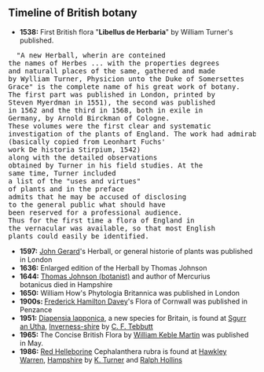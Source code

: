 
<h2 id="Timeline of British botany">Timeline of British botany </h2>

<div id="ember79" class="ember-view">
<div class="reader-article-content" dir="ltr">
<ul>
<li><strong>1538:</strong>&nbsp;First British flora "<strong>Libellus de Herbaria</strong>" by William Turner's published.</li>
</ul>
<pre spellcheck="false">  "A new Herball, wherin are conteined 
the names of Herbes ... with the properties degrees 
and naturall places of the same, gathered and made 
by Wylliam Turner, Physicion unto the Duke of Somersettes 
Grace" is the complete name of his great work of botany. 
The first part was published in London, printed by 
Steven Myerdman in 1551), the second was published 
in 1562 and the third in 1568, both in exile in 
Germany, by Arnold Birckman of Cologne. 
These volumes were the first clear and systematic 
investigation of the plants of England. The work had admirable wood engravings 
(basically copied from Leonhart Fuchs' 
work De historia Stirpium, 1542) 
along with the detailed observations 
obtained by Turner in his field studies. At the 
same time, Turner included 
a list of the "uses and virtues" 
of plants and in the preface 
admits that he may be accused of disclosing 
to the general public what should have 
been reserved for a professional audience. 
Thus for the first time a flora of England in 
the vernacular was available, so that most English 
plants could easily be identified.
</pre>
<ul>
<li><strong>1597:</strong>&nbsp;<a href="https://en.wikipedia.org/wiki/John_Gerard" target="_blank" rel="nofollow noopener">John Gerard</a>'s&nbsp;Herball, or general historie of plants&nbsp;was published in London</li>
<li><strong>1636:</strong>&nbsp;Enlarged edition of the&nbsp;Herball&nbsp;by Thomas Johnson</li>
<li><strong>1644:</strong>&nbsp;<a href="https://en.wikipedia.org/wiki/Thomas_Johnson_(botanist)" target="_blank" rel="nofollow noopener">Thomas Johnson (botanist)</a>&nbsp;and author of&nbsp;Mercurius botanicus&nbsp;died in Hampshire</li>
<li><strong>1650:</strong>&nbsp;William How's&nbsp;Phytologia Britannica&nbsp;was published in London</li>
<li><strong>1900s:&nbsp;</strong><a href="https://en.wikipedia.org/wiki/Frederick_Hamilton_Davey" target="_blank" rel="nofollow noopener">Frederick Hamilton Davey</a>'s&nbsp;Flora of Cornwall&nbsp;was published in Penzance</li>
<li><strong>1951:</strong>&nbsp;<a href="https://en.wikipedia.org/wiki/Diapensia_lapponica" target="_blank" rel="nofollow noopener">Diapensia lapponica</a>, a new species for Britain, is found at&nbsp;<a href="https://en.wikipedia.org/wiki/Sgurr_an_Utha" target="_blank" rel="nofollow noopener">Sgurr an Utha</a>,&nbsp;<a href="https://en.wikipedia.org/wiki/Inverness-shire" target="_blank" rel="nofollow noopener">Inverness-shire</a>&nbsp;by&nbsp;<a href="https://en.wikipedia.org/w/index.php?title=C._F._Tebbutt&amp;action=edit&amp;redlink=1" target="_blank" rel="nofollow noopener">C. F. Tebbutt</a></li>
<li><strong>1965:</strong>&nbsp;The Concise British Flora&nbsp;by&nbsp;<a href="https://en.wikipedia.org/wiki/William_Keble_Martin" target="_blank" rel="nofollow noopener">William Keble Martin</a>&nbsp;was published in May.</li>
<li><strong>1986:</strong>&nbsp;<a href="https://en.wikipedia.org/wiki/Red_Helleborine" target="_blank" rel="nofollow noopener" data-artdeco-is-focused="true">Red Helleborine</a>&nbsp;Cephalanthera rubra&nbsp;is found at&nbsp;<a href="https://en.wikipedia.org/wiki/Hawkley_Warren" target="_blank" rel="nofollow noopener">Hawkley Warren</a>,&nbsp;<a href="https://en.wikipedia.org/wiki/Hampshire" target="_blank" rel="nofollow noopener">Hampshire</a>&nbsp;by&nbsp;<a href="https://en.wikipedia.org/w/index.php?title=K._Turner_(botanist)&amp;action=edit&amp;redlink=1" target="_blank" rel="nofollow noopener">K. Turner</a>&nbsp;and&nbsp;<a href="https://en.wikipedia.org/wiki/Ralph_Hollins" target="_blank" rel="nofollow noopener">Ralph Hollins</a>&nbsp;</li>
</ul>
</div>
</div>

